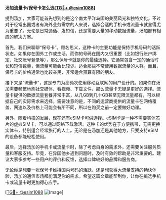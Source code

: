 **汤加流量卡/保号卡怎么选[[TG💪+ @esim1088](https://t.me/s/esim1088)]**

提到汤加，大家可能首先想到的是这个南太平洋岛国的美丽风光和独特文化。不过对于经常出国或者有海外业务需求的人来说，选择合适的手机卡或流量卡就显得尤为重要了。无论是日常通话、发短信，还是需要大量的移动数据流量，汤加都有相应的解决方案。

首先，我们来聊聊“保号卡”。顾名思义，这种卡的主要功能是保持手机号码的活跃状态。如果你在国外工作或生活，而你的号码在国内又很重要（比如银行账户绑定、社交账号登录等），那么保号卡就是你的最佳选择。它通常包含一定的通话时长和短信数量，但流量可能会比较少。适合那些不常使用数据流量的人群。而且，保号卡的价格通常也比较亲民，非常适合预算有限的朋友。

接下来是“流量卡”，这是专门为高频次使用移动互联网的用户设计的。如果你在汤加需要频繁地刷社交媒体、看视频、下载文件，那么流量卡无疑是更好的选择。流量卡提供的数据流量套餐非常丰富，从几GB到几十GB甚至无限流量都有，可以根据自己的实际需求来选择。需要注意的是，不同的运营商提供的流量卡在网络覆盖、网速以及价格上可能会有所不同，所以在购买之前一定要做好功课。

另外，随着科技的发展，现在还有eSIM卡可供选择。eSIM卡是一种不需要实体芯片的虚拟SIM卡，可以通过网络下载激活。这种卡的优势在于方便携带，无需更换实体卡，特别适合经常旅行的人士。无论是在汤加还是其他地方，只要支持eSIM的设备都能轻松使用。

最后，选择汤加的手机卡或流量卡时，除了考虑自身的需求外，还需要关注服务质量和客服支持。毕竟，在异国他乡遇到问题时，及时有效的帮助是非常重要的。建议大家多参考一些用户的评价和反馈，选择口碑较好的品牌和服务商。

无论你是想要一张保号卡维持国内号码的活跃，还是想获得大流量支持的畅快体验，汤加的通信市场都能满足你的需求。希望这篇文章能帮到你，让你在挑选手机卡或流量卡时更加得心应手。

[[TG💪+ @esim1088](https://t.me/s/esim1088) ![Image](https://i.postimg.cc/4NQfJmqS/Snipaste-2025-05-13-00-14-12.png)]